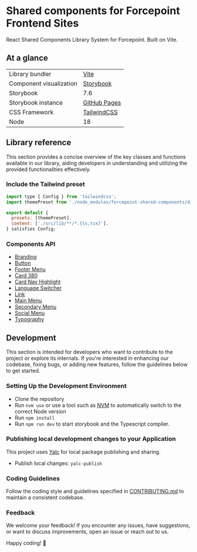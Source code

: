 # Shared components for Forcepoint Frontend Sites

React Shared Components Library System for Forcepoint. Built on Vite.

## At a glance

|   |   |
|---|---|
| Library bundler | [Vite](https://vitejs.dev/) |
| Component visualization | [Storybook](https://storybook.js.org/) |
| Storybook | 7.6 |
| Storybook instance | [GitHub Pages](https://fourkitchens.github.io/forcepoint-shared-components) |
| CSS Framework | [TailwindCSS](https://tailwindcss.com/) |
| Node | 18 |

## Library reference

This section provides a concise overview of the key classes and functions available in our library, aiding developers in understanding and utilizing the provided functionalities effectively.

### Include the Tailwind preset

```js
import type { Config } from 'tailwindcss';
import themePreset from './node_modules/forcepoint-shared-components/dist/tailwind-theme-preset.js';

export default {
  presets: [themePreset],
  content: ['./src/lib/**/*.{ts,tsx}'],
} satisfies Config;

```

### Components API

- [Branding](./docs/api/branding.md)
- [Button](./docs/api/button.md)
- [Footer Menu](./docs/api/footerMenu.md)
- [Card 380](./docs/api/card380.md)
- [Card Nav Highlight](./docs/api/navHighlight.md)
- [Language Switcher](./docs/api/languageSwitcher.md)
- [Link](./docs/api/link.md)
- [Main Menu](./docs/api/mainMenu.md)
- [Secondary Menu](./docs/api/secondaryMenu.md)
- [Social Menu](./docs/api/socialMenu.md)
- [Typography](./docs/api/typography.md)

## Development

This section is intended for developers who want to contribute to the project or explore its internals. If you're interested in enhancing our codebase, fixing bugs, or adding new features, follow the guidelines below to get started.

### Setting Up the Development Environment

- Clone the repository
- Run `nvm use` or use a tool such as [NVM](https://github.com/nvm-sh/nvm) to
automatically switch to the correct Node version
- Run `npm install`
- Run `npm run dev` to start storybook and the Typescript compiler.

### Publishing local development changes to your Application

This project uses [Yalc](https://www.npmjs.com/package/yalc) for local package publishing and sharing.

- Publish local changes: `yalc-publish`

### Coding Guidelines

Follow the coding style and guidelines specified in [CONTRIBUTING.md](./docs/CONTRIBUTING.md) to maintain a consistent codebase.

### Feedback

We welcome your feedback! If you encounter any issues, have suggestions, or want to discuss improvements, open an issue or reach out to us.

Happy coding! 🚀
